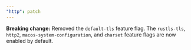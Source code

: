 ```yaml
---
"http": patch
---
```


**Breaking change:** Removed the `default-tls` feature flag. The `rustls-tls`, `http2`, `macos-system-configuration`, and `charset` feature flags are now enabled by default.
